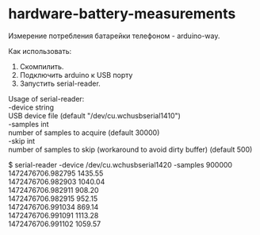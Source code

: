 # hardware-battery-measurements
Измерение потребления батарейки телефоном - arduino-way.  
  
Как использовать:  
1. Скомпилить.  
2. Подключить arduino к USB порту  
3. Запустить serial-reader. 

    
Usage of serial-reader:  
  -device string  
        USB device file (default "/dev/cu.wchusbserial1410")  
  -samples int  
        number of samples to acquire (default 30000)  
  -skip int  
        number of samples to skip (workaround to avoid dirty buffer) (default 500)  
  
  
$ serial-reader -device /dev/cu.wchusbserial1420 -samples 900000  
 1472476706.982795 1435.55  
 1472476706.982903 1040.04  
 1472476706.982911 908.20  
 1472476706.982915 952.15  
 1472476706.991034 869.14  
 1472476706.991091 1113.28  
 1472476706.991102 1059.57  
